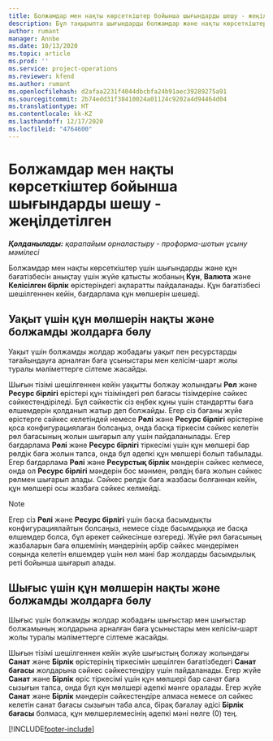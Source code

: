 ```yaml
---
title: Болжамдар мен нақты көрсеткіштер бойынша шығындарды шешу - жеңілдетілген
description: Бұл тақырыпта шығындарды болжамдар және нақты көрсеткіштерге бөлу жолы туралы ақпарат берілген.
author: rumant
manager: Annbe
ms.date: 10/13/2020
ms.topic: article
ms.prod: ''
ms.service: project-operations
ms.reviewer: kfend
ms.author: rumant
ms.openlocfilehash: d2afaa2231f4044dbcbfa24b91aec39289275a91
ms.sourcegitcommit: 2b74edd31f38410024a01124c9202a4d94464d04
ms.translationtype: HT
ms.contentlocale: kk-KZ
ms.lasthandoff: 12/17/2020
ms.locfileid: "4764600"
---
```

# <a name="resolve-cost-prices-on-estimates-and-actuals---lite"></a>Болжамдар мен нақты көрсеткіштер бойынша шығындарды шешу - жеңілдетілген

_**Қолданылады:** қарапайым орналастыру - проформа-шотын ұсыну мәмілесі_

Болжамдар мен нақты көрсеткіштер үшін шығындарды және құн бағатізбесін анықтау үшін жүйе қатысты жобаның **Күн**, **Валюта** және **Келісілген бірлік** өрістеріндегі ақпаратты пайдаланады. Құн бағатізбесі шешілгеннен кейін, бағдарлама құн мөлшерін шешеді.

## <a name="resolving-cost-rates-on-actual-and-estimate-lines-for-time"></a>Уақыт үшін құн мөлшерін нақты және болжамды жолдарға бөлу

Уақыт үшін болжамды жолдар жобадағы уақыт пен ресурстарды тағайындауға арналған баға ұсыныстары мен келісім-шарт жолы туралы мәліметтерге сілтеме жасайды.

Шығын тізімі шешілгеннен кейін уақытты болжау жолындағы **Рөл** және **Ресурс бірлігі** өрістері құн тізіміндегі рөл бағасы тізімдеріне сәйкес сәйкестендіріледі. Бұл сәйкестік сіз еңбек құны үшін стандартты баға өлшемдерін қолданып жатыр деп болжайды. Егер сіз бағаны жүйе өрістерге сәйкес келетіндей немесе **Рөлі** және **Ресурс бірлігі** өрістеріне қоса конфигурациялаған болсаңыз, онда басқа тіркесім сәйкес келетін рөл бағасының жолын шығарып алу үшін пайдаланылады. Егер бағдарлама **Рөлі** және **Ресурс бірлігі** тіркесімі үшін құн мөлшері бар рөлдік баға жолын тапса, онда бұл әдепкі құн мөлшері болып табылады. Егер бағдарлама **Рөлі** және **Ресурстық бірлік** мәндерін сәйкес келмесе, онда ол **Ресурс бірлігі** мәндерін бос мәнмен, рөлдің баға жолын сәйкес рөлмен шығарып алады. Сәйкес рөлдік баға жазбасы болғаннан кейін, құн мөлшері осы жазбаға сәйкес келмейді. 

> [!NOTE]
> Егер сіз **Рөлі** және **Ресурс бірлігі** үшін басқа басымдықты конфигурациялайтын болсаңыз, немесе сізде басымдыққа ие басқа өлшемдер болса, бұл әрекет сәйкесінше өзгереді. Жүйе рөл бағасының жазбаларын баға өлшемінің мәндерінің әрбір сәйкес мәндерімен соңында келетін өлшемдер үшін нөл мәні бар жолдарды басымдылық реті бойынша шығарып алады.

## <a name="resolving-cost-rates-on-actual-and-estimate-lines-for-expense"></a>Шығыс үшін құн мөлшерін нақты және болжамды жолдарға бөлу

Шығыс үшін болжамды жолдар жобадағы шығыстар мен шығыстар болжамының жолдарына арналған баға ұсыныстары мен келісім-шарт жолы туралы мәліметтерге сілтеме жасайды.

Шығын тізімі шешілгеннен кейін жүйе шығыстың болжау жолындағы **Санат** және **Бірлік** өрістерінің тіркесімін шешілген бағатізбедегі **Санат бағасы** жолдарына сәйкес сәйкестендіру үшін пайдаланады. Егер жүйе **Санат** және **Бірлік** өріс тіркесімі үшін құн мөлшері бар санат баға сызығын тапса, онда бұл құн мөлшері әдепкі мәнге оралады. Егер жүйе **Санат** және **Бірлік** мәндерін сәйкестендіре алмаса немесе ол сәйкес келетін санат бағасы сызығын таба алса, бірақ бағалау әдісі **Бірлік бағасы** болмаса, құн мөлшерлемесінің әдепкі мәні нөлге (0) тең.


[!INCLUDE[footer-include](../../includes/footer-banner.md)]